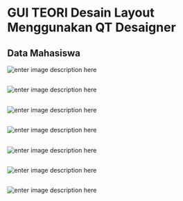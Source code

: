 # GUI TEORI Desain Layout Menggunakan QT Desaigner

## Data Mahasiswa
![enter image description here](https://i.ibb.co/wcRzsb1/Data-Mahasiswa.png)

##
![enter image description here](https://i.ibb.co/mv9fTJn/1.png)

##
![enter image description here](https://i.ibb.co/2t6ZY5f/2.png)

##
![enter image description here](https://i.ibb.co/R9b2CVJ/3.png)

##
![enter image description here](https://i.ibb.co/ckGtSvz/4.png)

##
![enter image description here](https://i.ibb.co/NVXWjBg/5.png)

##
![enter image description here](https://i.ibb.co/B4XrNgS/6.png)
